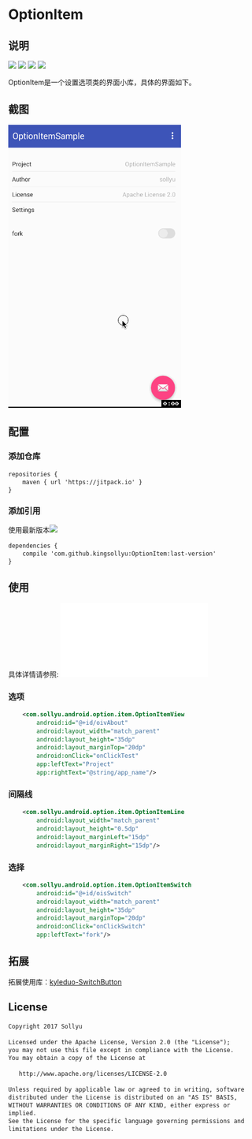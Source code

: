 # OptionItem

## 说明

[![](https://img.shields.io/badge/platform-Android-yellow.svg)](https://www.android.com)
[![](https://jitpack.io/v/kingsollyu/OptionItem.svg)](https://jitpack.io/#kingsollyu/OptionItem)
[![](https://img.shields.io/badge/API-15%2B-brightgreen.svg?style=flat)](https://android-arsenal.com/api?level=15)
[![](https://img.shields.io/badge/license-Apache%202-4EB1BA.svg?style=flat-square)](https://www.apache.org/licenses/LICENSE-2.0.html)

OptionItem是一个设置选项类的界面小库，具体的界面如下。

## 截图

![](./screenshot/1.gif)

## 配置

### 添加仓库

```
repositories {
    maven { url 'https://jitpack.io' }
}
```

### 添加引用
使用最新版本[![](https://jitpack.io/v/kingsollyu/OptionItem.svg)](https://jitpack.io/#kingsollyu/OptionItem)
```
dependencies {
    compile 'com.github.kingsollyu:OptionItem:last-version'
}
```

## 使用

具体详情请参照: ![content_main.xml](./app/src/main/res/layout/content_main.xml)

### 选项

```xml
    <com.sollyu.android.option.item.OptionItemView
        android:id="@+id/oivAbout"
        android:layout_width="match_parent"
        android:layout_height="35dp"
        android:layout_marginTop="20dp"
        android:onClick="onClickTest"
        app:leftText="Project"
        app:rightText="@string/app_name"/>
```

### 间隔线
```xml
    <com.sollyu.android.option.item.OptionItemLine
        android:layout_width="match_parent"
        android:layout_height="0.5dp"
        android:layout_marginLeft="15dp"
        android:layout_marginRight="15dp"/>
```

### 选择
```xml
    <com.sollyu.android.option.item.OptionItemSwitch
        android:id="@+id/oisSwitch"
        android:layout_width="match_parent"
        android:layout_height="35dp"
        android:layout_marginTop="20dp"
        android:onClick="onClickSwitch"
        app:leftText="fork"/>
```

## 拓展

拓展使用库：[kyleduo-SwitchButton](https://github.com/kyleduo/SwitchButton)

## License

```
Copyright 2017 Sollyu

Licensed under the Apache License, Version 2.0 (the "License");
you may not use this file except in compliance with the License.
You may obtain a copy of the License at

   http://www.apache.org/licenses/LICENSE-2.0

Unless required by applicable law or agreed to in writing, software
distributed under the License is distributed on an "AS IS" BASIS,
WITHOUT WARRANTIES OR CONDITIONS OF ANY KIND, either express or implied.
See the License for the specific language governing permissions and
limitations under the License.
```